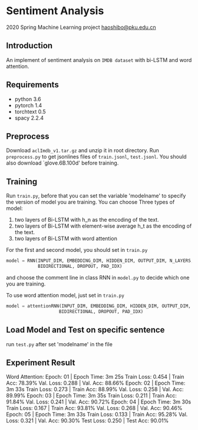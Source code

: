 # Sentiment Analysis
2020 Spring Machine Learning project
haoshibo@pku.edu.cn

## Introduction
An implement of sentiment analysis on `IMDB dataset` with bi-LSTM and word attention.

## Requirements
+ python 3.6
+ pytorch 1.4
+ torchtext 0.5
+ spacy 2.2.4

## Preprocess
Download `aclImdb_v1.tar.gz` and unzip it in root directory. Run `preprocess.py` to get jsonlines files of `train.jsonl`, `test.jsonl`. You should also download `glove.6B.100d' before training.

## Training
Run `train.py`, before that you can set the variable 'modelname' to specify the version of model you are training. 
You can choose Three types of model:
1. two layers of Bi-LSTM with h_n as the encoding of the text.
2. two layers of Bi-LSTM with element-wise average h_t as the encoding of the text.
3. two layers of Bi-LSTM with word attention

For the first and second model, you should set in `train.py`

```python
model = RNN(INPUT_DIM, EMBEDDING_DIM, HIDDEN_DIM, OUTPUT_DIM, N_LAYERS,
            BIDIRECTIONAL, DROPOUT, PAD_IDX)
```

and choose the comment line in class RNN in `model.py` to decide which one you are training.


To use word attention model, just set in `train.py`

```python
model = attentionRNN(INPUT_DIM, EMBEDDING_DIM, HIDDEN_DIM, OUTPUT_DIM, ATT_DIM, N_LAYERS,
                    BIDIRECTIONAL, DROPOUT, PAD_IDX)
```

## Load Model and Test on specific sentence
run `test.py` after set 'modelname' in the file

## Experiment Result
Word Attention:
Epoch: 01 | Epoch Time: 3m 25s
        Train Loss: 0.454 | Train Acc: 78.39%
         Val. Loss: 0.288 |  Val. Acc: 88.66%
Epoch: 02 | Epoch Time: 3m 33s
        Train Loss: 0.273 | Train Acc: 88.99%
         Val. Loss: 0.258 |  Val. Acc: 89.99%
Epoch: 03 | Epoch Time: 3m 35s
        Train Loss: 0.211 | Train Acc: 91.84%
         Val. Loss: 0.241 |  Val. Acc: 90.72%
Epoch: 04 | Epoch Time: 3m 30s
        Train Loss: 0.167 | Train Acc: 93.81%
         Val. Loss: 0.268 |  Val. Acc: 90.46%
Epoch: 05 | Epoch Time: 3m 33s
        Train Loss: 0.133 | Train Acc: 95.28%
         Val. Loss: 0.321 |  Val. Acc: 90.30%
Test Loss: 0.250 | Test Acc: 90.01%